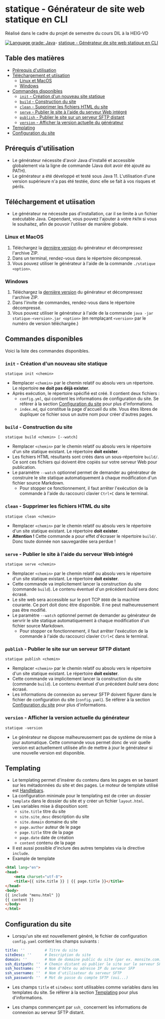 # statique - Générateur de site web statique en CLI

Réalisé dans le cadre du projet de semestre du cours DIL à la HEIG-VD

[![Language grade: Java](https://img.shields.io/lgtm/grade/java/g/dil-classroom/projet-bailat_huart_mirabile_praz.svg?logo=lgtm&logoWidth=18)](https://lgtm.com/projects/g/dil-classroom/projet-bailat_huart_mirabile_praz/context:java)- [statique - Générateur de site web statique en CLI](#statique---générateur-de-site-web-statique-en-cli)

## Table des matières

- [Prérequis d'utilisation](#prérequis-dutilisation)
- [Téléchargement et utiisation](#téléchargement-et-utiisation)
  - [Linux et MacOS](#linux-et-macos)
  - [Windows](#windows)
- [Commandes disponibles](#commandes-disponibles)
  - [`init` - Création d'un nouveau site statique](#init---création-dun-nouveau-site-statique)
  - [`build` - Construction du site](#build---construction-du-site)
  - [`clean` - Supprimer les fichiers HTML du site](#clean---supprimer-les-fichiers-html-du-site)
  - [`serve` - Publier le site à l'aide du serveur Web intégré](#serve---publier-le-site-à-laide-du-serveur-web-intégré)
  - [`publish` - Publier le site sur un serveur SFTP distant](#publish---publier-le-site-sur-un-serveur-sftp-distant)
  - [`version` - Afficher la version actuelle du générateur](#version---afficher-la-version-actuelle-du-générateur)
- [Templating](#templating)
- [Configuration du site](#configuration-du-site)

## Prérequis d'utilisation

- Le générateur nécessite d'avoir Java d'installé et accessible globalement via la ligne de commande (Java doit avoir été ajouté au PATH).
- Le générateur a été développé et testé sous Java 11. L'utilisation d'une version supérieure n'a pas été testée, donc elle se fait à vos risques et périls.

## Téléchargement et utiisation

- Le générateur ne nécessite pas d'installation, car il se limite à un fichier exécutable Java. Cependant, vous pouvez l'ajouter à votre `PATH` si vous le souhaitez, afin de pouvoir l'utiliser de manière globale.

### Linux et MacOS

1. Téléchargez la [dernière version](https://github.com/dil-classroom/projet-bailat_huart_mirabile_praz/releases) du générateur et décompressez l'archive ZIP.
2. Dans un terminal, rendez-vous dans le répertoire décompressé.
3. Vous pouvez utiliser le générateur à l'aide de la commande `./statique <option>`.

### Windows

1. Téléchargez la [dernière version](https://github.com/dil-classroom/projet-bailat_huart_mirabile_praz/releases) du générateur et décompressez l'archive ZIP.
2. Dans l'invite de commandes, rendez-vous dans le répertoire décompressé.
3. Vous pouvez utiliser le générateur à l'aide de la commande `java -jar statique-<version>.jar <option>` (en remplaçant `<version>` par le numéro de version téléchargée.)

## Commandes disponibles

Voici la liste des commandes disponibles.

### `init` - Création d'un nouveau site statique

```text
statique init <chemin>
```

- Remplacer `<chemin>` par le chemin relatif ou absolu vers un répertoire. Le répertoire **ne doit pas déjà exister**.
- Après exécution, le répertoire spécifié est créé. Il contient deux fichiers :
  - `config.yml`, qui contient les informations de configuration du site. Se référer à la section [Configuration du site](#configuration-du-site) pour plus d'informations.
  - `index.md`, qui constitue la page d'accueil du site. Vous êtes libres de dupliquer ce fichier sous un autre nom pour créer d'autres pages.

### `build` - Construction du site

```text
statique build <chemin> [--watch]
```

- Remplacer `<chemin>` par le chemin relatif ou absolu vers le répertoire d'un site statique existant. Le répertoire **doit exister**.
- Les fichiers HTML résultants sont créés dans un sous-répertoire `build/`. Ce sont ces fichiers qui doivent être copiés sur votre serveur Web pour publication.
- Le paramètre `--watch` optionnel permet de demander au générateur de construire le site statique automatiquement à chaque modification d'un fichier source Markdown.
  - Pour stopper ce fonctionnement, il faut arrêter l'exécution de la commande à l'aide du raccourci clavier `Ctrl+C` dans le terminal.

### `clean` - Supprimer les fichiers HTML du site

```text
statique clean <chemin>
```

- Remplacer `<chemin>` par le chemin relatif ou absolu vers le répertoire d'un site statique existant. Le répertoire **doit exister**.
- **Attention !** Cette commande a pour effet d'écraser le répertoire `build/`. Donc toute donnée non sauvegardée sera perdue !

### `serve` - Publier le site à l'aide du serveur Web intégré

```text
statique serve <chemin>
```

- Remplacer `<chemin>` par le chemin relatif ou absolu vers le répertoire d'un site statique existant. Le répertoire **doit exister**.
- Cette commande va implicitement lancer la construction du site (commande `build`). Le contenu éventuel d'un précédent *build* sera donc écrasé.
- Le site web sera accessible sur le port TCP `8080` de la machine courante. Ce port doit donc être disponible. Il ne peut malheureusement pas être modifié.
- Le paramètre `--watch` optionnel permet de demander au générateur de servrir le site statique automatiquement à chaque modification d'un fichier source Markdown.
  - Pour stopper ce fonctionnement, il faut arrêter l'exécution de la commande à l'aide du raccourci clavier `Ctrl+C` dans le terminal.

### `publish` - Publier le site sur un serveur SFTP distant

```text
statique publish <chemin>
```

- Remplacer `<chemin>` par le chemin relatif ou absolu vers le répertoire d'un site statique existant. Le répertoire **doit exister**.
- Cette commande va implicitement lancer la construction du site (commande `build`). Le contenu éventuel d'un précédent *build* sera donc écrasé.
- Les informations de connexion au serveur SFTP doivent figurer dans le fichier de configuration du site (`config.yaml`). Se référer à la section [Configuration du site](#configuration-du-site) pour plus d'informations.

### `version` - Afficher la version actuelle du générateur

```text
statique -version
```

- Le générateur ne dispose malheureusement pas de système de mise à jour automatique. Cette commande vous permet donc de voir quelle version est actuellement utilisée afin de mettre à jour le générateur si une nouvelle version est disponible.

## Templating

- Le templating permet d'insérer du contenu dans les pages en se basant sur les métadonnées du site et des pages. Le moteur de template utilisé est [Handlebars](https://github.com/jknack/handlebars.java).
- La configuration minimale pour le templating est de créer un dossier `template` dans le dossier du site et y créer un fichier `layout.html`.
- Les variables mise à disposition sont:
  - `site.title` titre du site
  - `site.site_desc` description du site
  - `site.domain` domaine du site
  - `page.author` auteur de le page
  - `page.title` titre de la page
  - `page.date` date de création
  - `content` contenu de la page
- Il est aussi possible d'inclure des autres templates via la directive `include`.
- Example de template

```html
<html lang="en">
<head>
    <meta charset="utf-8">
    <title>{{ site.title }} | {{ page.title }}</title>
</head>
<body>
{{ include "menu.html" }}
{{ content }}
</body>
</html>
```

## Configuration du site

- Lorsqu'un site est nouvellement généré, le fichier de configuration `config.yaml` contient les champs suivants :

```yaml
title: ''         # Titre du site
siteDesc: ''      # Description du site
domain: ''        # Nom de domaine public du site (par ex. monsite.com)
ssh_distpath: ''  # Chemin distant où publier le site sur le serveur SFTP
ssh_hostname: ''  # Nom d'hôte ou adresse IP du serveur SFP
ssh_username: ''  # Nom d'utilisateur du serveur SFTP
ssh_password: ''  # Mot de passe du compte SFTP (oui...) 
```

- Les champs `title` et `siteDesc` sont utilisables comme variables dans les templates du site. Se référer à la section [Templating](#templating) pour plus d'informations.

- Les champs commençant par `ssh_` concernent les informations de connexion au serveur SFTP distant.
